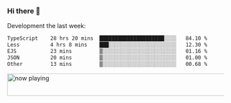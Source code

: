 ### Hi there 👋

Development the last week:
<!--START_SECTION:waka-->

```txt
TypeScript    28 hrs 20 mins  █████████████████████░░░░   84.10 %
Less          4 hrs 8 mins    ███░░░░░░░░░░░░░░░░░░░░░░   12.30 %
EJS           23 mins         ▒░░░░░░░░░░░░░░░░░░░░░░░░   01.16 %
JSON          20 mins         ▒░░░░░░░░░░░░░░░░░░░░░░░░   01.00 %
Other         13 mins         ▒░░░░░░░░░░░░░░░░░░░░░░░░   00.68 %
```

<!--END_SECTION:waka-->

<!--
**JASONPANGGO/jasonpanggo** is a ✨ _special_ ✨ repository because its `README.md` (this file) appears on your GitHub profile.

Here are some ideas to get you started:

- 🔭 I’m currently working on ...
- 🌱 I’m currently learning ...
- 👯 I’m looking to collaborate on ...
- 🤔 I’m looking for help with ...
- 💬 Ask me about ...
- 📫 How to reach me: ...
- 😄 Pronouns: ...
- ⚡ Fun fact: ...
-->

<a href="https://volt.fm/user/q8yd9e79csfr57rt" target="_blank"><img src="https://spotify-badge-egoist.vercel.app/api/now-playing" width="540" height="52" alt="now playing"></a>

